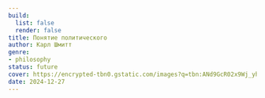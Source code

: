 ```yaml
---
build:
  list: false
  render: false
title: Понятие политического
author: Карл Шмитт
genre:
- philosophy
status: future
cover: https://encrypted-tbn0.gstatic.com/images?q=tbn:ANd9GcR02x9Wj_yhKvy5Q2N8RnH_fsIRzLVFw9M2tw&s
date: 2024-12-27
---
```


